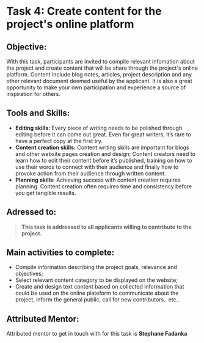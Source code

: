 # Task 4: Create content for the project's online platform

## Objective: 
With this task, participants are invited to compile relevant infomation about the project and create content that will be share through the project's online platform. 
Content include blog notes, articles, project description and any other relevant document deemed useful by the applicant. 
It is also a great opportunity to make your own participation and experience a source of inspiration for others. 

## Tools and Skills: 
- **Editing skills:** Every piece of writing needs to be polished through editing before it can come out great. Even for great writers, it’s rare to have a perfect copy at the first try.
- **Content creation skills:** Content writing skills are important for blogs and other website pages creation and design; Content creators need to learn how to edit their content before it’s published, training on how to use their words to connect with their audience and finally how to provoke action from their audience through written content.
- **Planning skills:** Achieving success with content creation requires planning. Content creation often requires time and consistency before you get tangible results.


## Adressed to:
>**This task is addressed to all applicants willing to contribute to the project.**


## Main activities to complete: 
- Compile information describing the project goals, relevance and objectives;
- Select relevant content category to be displayed on the website;
- Create and design text content based on collected information that could be used on the online plateform to communicate about the project, inform the general public, call for new contributors.. etc.. 


## Attributed Mentor:
Attributed mentor to get in touch with for this task is **Stephane Fadanka**
